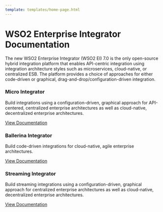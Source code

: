 ```yaml
---
template: templates/home-page.html
---
```


# WSO2 Enterprise Integrator Documentation

The new WSO2 Enterprise Integrator (WSO2 EI) 7.0 is the only open-source hybrid integration platform that enables API-centric integration using integration architecture styles such as microservices, cloud-native, or centralized ESB. The platform provides a choice of approaches for either code-driven or graphical, drag-and-drop/configuration-driven integration.

<!--
 Adding temporary urls for navigation
-->

<div class="integratorDescription">
    <h3>Micro Integrator</h3>
    <p>Build integrations using a configuration-driven, graphical approach for API-centered, centralized enterprise architectures as well as cloud-native, decentralized enterprise architectures.</p>
    <a href="../micro-integrator/overview/introduction">View Documentation</a>
</div>
<div class="integratorDescription">
    <h3>Ballerina Integrator</h3>
    <p>Build code-driven integrations for cloud-native, agile enterprise architectures.</p>
    <a href="../ballerina-integrator/getting-started/introduction">View Documentation</a>
</div>
<div class="integratorDescription">
    <h3>Streaming Integrator</h3>
    <p>Build streaming integrations using a configuration-driven, graphical approach for centralized enterprise architectures as well as cloud-native, decentralized enterprise architectures.</p>
    <a href="../streaming-integrator/overview/overview">View Documentation</a>
</div>

